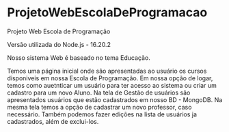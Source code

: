 # ProjetoWebEscolaDeProgramacao
Projeto Web Escola de Programação

Versão utilizada do Node.js - 16.20.2

Nosso sistema Web é baseado no tema Educação.

Temos uma página inicial onde são apresentadas ao usuário os cursos disponiveis em nossa Escola de Programação.
Em nossa opção de logar, temos como auetnticar um usuário para ter acesso ao sistema ou criar um cadastro para um novo Aluno.
Na tela de Gestão de usuários são apresentados usuários que estão cadastrados em nosso BD - MongoDB.
Na mesma tela temos a opção de cadastrar um novo professor, caso necessário. Também podemos fazer edições na lista de usuários ja cadastrados, além de exclui-los.


